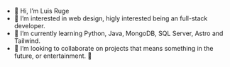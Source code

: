 - 👋 Hi, I’m Luis Ruge
- 👀 I’m interested in web design, higly interested being an full-stack developer. 
- 🌱 I’m currently learning Python, Java, MongoDB, SQL Server, Astro and Tailwind.
- 💞️ I’m looking to collaborate on projects that means something in the future, or entertainment. 🏈
